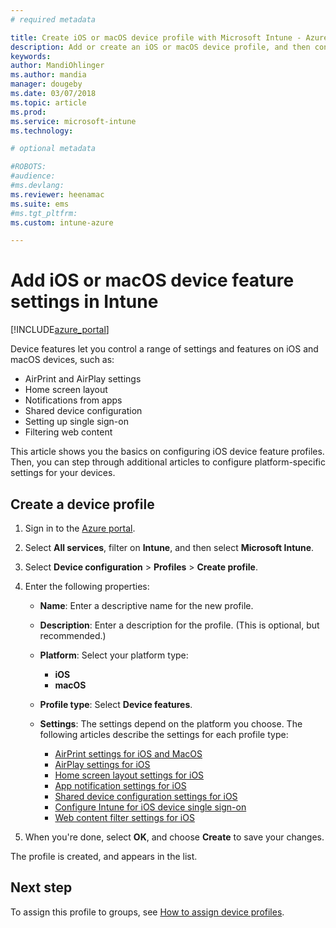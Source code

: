 ```yaml
---
# required metadata

title: Create iOS or macOS device profile with Microsoft Intune - Azure | Microsoft Docs
description: Add or create an iOS or macOS device profile, and then configure settings for AirPrint, AirPlay, layout of the home screen, app notifications, shared device, single sign-in, and web content filter settings in Microsoft Intune.
keywords:
author: MandiOhlinger
ms.author: mandia
manager: dougeby
ms.date: 03/07/2018
ms.topic: article
ms.prod:
ms.service: microsoft-intune
ms.technology:

# optional metadata

#ROBOTS:
#audience:
#ms.devlang:
ms.reviewer: heenamac
ms.suite: ems
#ms.tgt_pltfrm:
ms.custom: intune-azure

---
```


# Add iOS or macOS device feature settings in Intune

[!INCLUDE[azure_portal](./includes/azure_portal.md)]

Device features let you control a range of settings and features on iOS and macOS devices, such as:

- AirPrint and AirPlay settings
- Home screen layout
- Notifications from apps
- Shared device configuration
- Setting up single sign-on
- Filtering web content

This article shows you the basics on configuring iOS device feature profiles. Then, you can step through additional articles to configure platform-specific settings for your devices.

## Create a device profile

1. Sign in to the [Azure portal](https://portal.azure.com).
2. Select **All services**, filter on **Intune**, and then select **Microsoft Intune**.
3. Select **Device configuration** > **Profiles** > **Create profile**.
4. Enter the following properties:

   - **Name**: Enter a descriptive name for the new profile.
   - **Description**: Enter a description for the profile. (This is optional, but recommended.)
   - **Platform**: Select your platform type:
     - **iOS**
     - **macOS**
   - **Profile type**: Select **Device features**.
   - **Settings**: The settings depend on the platform you choose. The following articles describe the settings for each profile type:

     - [AirPrint settings for iOS and MacOS](air-print-settings-ios-macos.md)
     - [AirPlay settings for iOS](airplay-settings-ios.md)
     - [Home screen layout settings for iOS](home-screen-settings-ios.md)
     - [App notification settings for iOS](app-notification-settings-ios.md)
     - [Shared device configuration settings for iOS](shared-device-settings-ios.md)
     - [Configure Intune for iOS device single sign-on](sso-ios.md)
     - [Web content filter settings for iOS](web-content-filter-settings-ios.md)

5. When you're done, select **OK**, and choose **Create** to save your changes.

The profile is created, and appears in the list.

## Next step

To assign this profile to groups, see [How to assign device profiles](device-profile-assign.md).